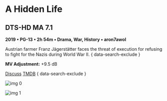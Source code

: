 # A Hidden Life

## DTS-HD MA 7.1

**2019 • PG-13 • 2h 54m • Drama, War, History • aron7awol**

Austrian farmer Franz Jägerstätter faces the threat of execution for refusing to fight for the Nazis during World War II.
{ data-search-exclude }

**MV Adjustment:** +9.5 dB

[Discuss](https://www.avsforum.com/threads/bass-eq-for-filtered-movies.2995212/post-59429736)  [TMDB](https://www.themoviedb.org/movie/403300)
{ data-search-exclude }

![img 0](https://i.imgur.com/QEztCcs.jpg)

![img 1](https://i.imgur.com/yj2A1Rm.png)

